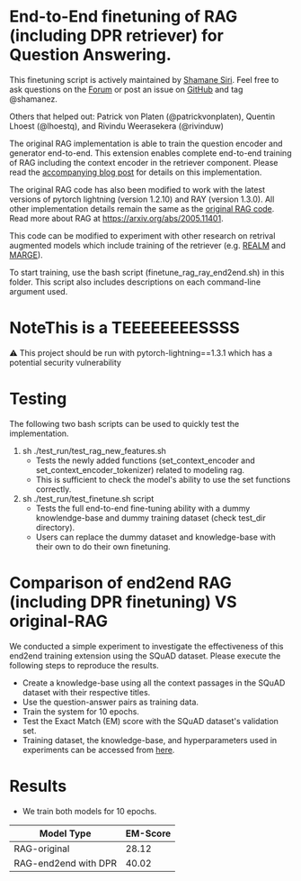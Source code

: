 # End-to-End finetuning of RAG (including DPR retriever) for Question Answering.

This finetuning script is actively maintained by [Shamane Siri](https://github.com/shamanez). Feel free to ask questions on the [Forum](https://discuss.huggingface.co/) or post an issue on [GitHub](https://github.com/huggingface/transformers/issues/new/choose) and tag @shamanez.

Others that helped out: Patrick von Platen (@patrickvonplaten), Quentin Lhoest (@lhoestq), and Rivindu Weerasekera (@rivinduw)

The original RAG implementation is able to train the question encoder and generator end-to-end.
This extension enables complete end-to-end training of RAG including the context encoder in the retriever component.
Please read the [accompanying blog post](https://shamanesiri.medium.com/how-to-finetune-the-entire-rag-architecture-including-dpr-retriever-4b4385322552) for details on this implementation.

The original RAG code has also been modified to work with the latest versions of pytorch lightning (version 1.2.10) and RAY (version 1.3.0). All other implementation details remain the same as the [original RAG code](https://github.com/huggingface/transformers/tree/main/examples/research_projects/rag).
Read more about RAG  at https://arxiv.org/abs/2005.11401.

This code can be modified to experiment with other research on retrival augmented models which include training of the retriever (e.g. [REALM](https://arxiv.org/abs/2002.08909) and [MARGE](https://arxiv.org/abs/2006.15020)).

To start training, use the bash script (finetune_rag_ray_end2end.sh) in this folder. This script also includes descriptions on each command-line argument used.

# NoteThis is a TEEEEEEEESSSS




⚠️ This project should be run with pytorch-lightning==1.3.1 which has a potential security vulnerability

# Testing

The following two bash scripts can be used to quickly test the implementation.
1. sh ./test_run/test_rag_new_features.sh
    - Tests the newly added functions (set_context_encoder and set_context_encoder_tokenizer) related to modeling rag.
    - This is sufficient to check the model's ability to use the set functions correctly.
2. sh ./test_run/test_finetune.sh script
    - Tests the full end-to-end fine-tuning ability with a dummy knowlendge-base and dummy training dataset (check test_dir directory).
    - Users can replace the dummy dataset and knowledge-base with their own to do their own finetuning.


# Comparison of end2end RAG (including DPR finetuning)  VS original-RAG

We conducted a simple experiment to investigate the effectiveness of this end2end training extension using the SQuAD dataset. Please execute the following steps to reproduce the results.

-   Create a knowledge-base using all the context passages in the SQuAD dataset with their respective titles.
-   Use the question-answer pairs as training data.
-   Train the system for 10 epochs.
-   Test the Exact Match (EM) score with the SQuAD dataset's validation set.
-   Training dataset, the knowledge-base, and hyperparameters used in experiments can be accessed from [here](https://drive.google.com/drive/folders/1qyzV-PaEARWvaU_jjpnU_NUS3U_dSjtG?usp=sharing).

# Results

- We train both models for 10 epochs.

| Model Type          | EM-Score|
| --------------------| --------|
| RAG-original        | 28.12   |
| RAG-end2end with DPR| 40.02   |
